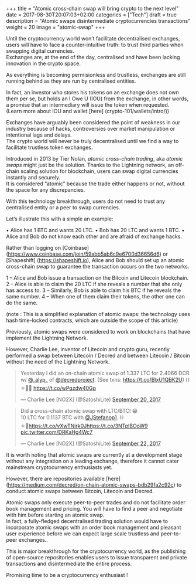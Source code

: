 +++
title = "Atomic cross-chain swap will bring crypto to the next level"
date = 2017-08-30T20:07:03+02:00
categories = ["Tech"]
draft = true
description = "Atomic swaps disintermediate cryptocurrencies transactions"
weight = 20
image = "atomic-swap"
+++


Until the cryptocurrency world won’t facilitate decentralised exchanges, users will have to face a counter-intuitive truth: to trust third parties when swapping digital currencies.  
Exchanges are, at the end of the day, centralised and have been lacking innovation in the crypto space.   

As everything is becoming permisionless and trustless, exchanges are still running behind as they are run by centralised entities.   

In fact, an investor who stores his tokens on an exchange does not own them per se, but holds an I Owe U (IOU) from the exchange, in other words, a promise that an intermediary will issue the token when requested.  
(Learn more about IOU and wallet [here] (crypto-101/wallets/intro/))

Exchanges have arguably been considered the point of weakness in our industry because of hacks, controversies over market manipulation or intentional lags and delays.  
The crypto world will never be truly decentralised until we find a way to facilitate trustless token exchanges.

Introduced in 2013 by Tier Nolan, _atomic cross-chain trading_, aka _atomic swaps_ might just be the solution. Thanks to the Lightning network, an off-chain scaling solution for blockchain, users can swap digital currencies instantly and securely.  
It is considered “atomic” because the trade either happens or not, without the space for any discrepancies. 

With this technology breakthrough, users do not need to trust any centralised entity or a peer to swap currencies. 


Let’s illustrate this with a simple an example:

•	Alice has 1 BTC and wants 20 LTC.
•	Bob has 20 LTC and wants 1 BTC.
•	Alice and Bob do not know each other and are afraid of exchange hacks.

Rather than logging on [Coinbase] (https://www.coinbase.com/join/59abb5ab6c9e6700d36656d6) or [Shapeshift] (https://shapeshift.io), Alice and Bob should set up an atomic cross-chain swap to guarantee the transaction occurs on the two networks.

1 – Alice and Bob issue a transaction on the Bitcoin and Litecoin blockchain.
2 – Alice is able to claim the 20 LTC if she reveals a number that she only has access to.
3 – Similarly, Bob is able to claim his BTC if he reveals the same number.
4 – When one of them claim their tokens, the other one can do the same. 

(note : This is a simplified explanation of atomic swaps: the technology uses hash time-locked contracts, which are outside the scope of this article)

Previously, atomic swaps were considered to work on blockchains that have implement the Lightning Network.

However, Charlie Lee, inventor of Litecoin and crypto guru, recently performed a swap between Litecoin / Decred and between Litecoin / Bitcoin without the need of the Lightning Network.

<blockquote class="twitter-tweet" data-lang="en"><p lang="en" dir="ltr">Yesterday I did an on-chain atomic swap of 1.337 LTC for 2.4066 DCR w/ <a href="https://twitter.com/_alyp_?ref_src=twsrc%5Etfw">@_alyp_</a> of <a href="https://twitter.com/decredproject?ref_src=twsrc%5Etfw">@decredproject</a>. (See txns: <a href="https://t.co/BlxU1QBK2U">https://t.co/BlxU1QBK2U</a>) ⛓️⚛️💱🚀 <a href="https://t.co/wPqzdw40Gp">https://t.co/wPqzdw40Gp</a></p>&mdash; Charlie Lee [NO2X] (@SatoshiLite) <a href="https://twitter.com/SatoshiLite/status/910534107058233344?ref_src=twsrc%5Etfw">September 20, 2017</a></blockquote>
<script async src="//platform.twitter.com/widgets.js" charset="utf-8"></script>


<blockquote class="twitter-tweet" data-lang="en"><p lang="en" dir="ltr">Did a cross-chain atomic swap with LTC/BTC! 😁<br>10 LTC for 0.1137 BTC with <a href="https://twitter.com/JStefanop1?ref_src=twsrc%5Etfw">@JStefanop1</a>. ⛓️⚛️💱<a href="https://t.co/vXwTNirk0J">https://t.co/vXwTNirk0J</a><a href="https://t.co/3NTplBOoW9">https://t.co/3NTplBOoW9</a> <a href="https://t.co/DRKaHg4Wc7">pic.twitter.com/DRKaHg4Wc7</a></p>&mdash; Charlie Lee [NO2X] (@SatoshiLite) <a href="https://twitter.com/SatoshiLite/status/911328252928643072?ref_src=twsrc%5Etfw">September 22, 2017</a></blockquote>
<script async src="//platform.twitter.com/widgets.js" charset="utf-8"></script>


It is worth noting that atomic swaps are currently at a development stage without any integration on a leading exchange, therefore it cannot cater mainstream cryptocurrency enthusiasts yet.  

However, there are repositories available [here] (https://medium.com/decred/on-chain-atomic-swaps-bdb29fa2c92c) to conduct atomic swaps between Bitcoin, Litecoin and Decred.

Atomic swaps only execute peer-to-peer trades and do not facilitate order book management and pricing. You will have to find a peer and negotiate with him before starting an atomic swap.  
In fact, a fully-fledged decentralised trading solution would have to incorporate atomic swaps with an order book management and pleasant user experience before we can expect large scale trustless and peer-to-peer exchanges..

This is major breakthrough for the cryptocurrency world, as the publishing of open-source repositories enables users to issue transparent and private transactions and disintermediate the entire process.

Promising time to be a cryptocurrency enthusiast !



